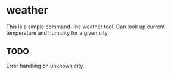# weather

This is a simple command-line weather tool. Can look up current temperature and humidity for a given city.

## TODO

Error handling on unknown city.

